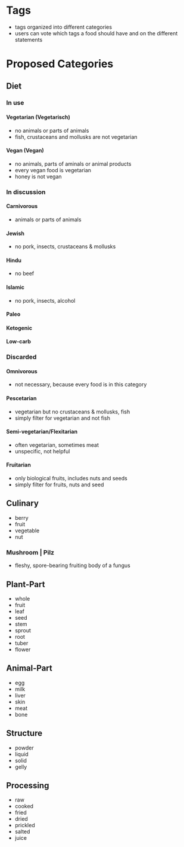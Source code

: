 # Tags

- tags organized into different categories
- users can vote which tags a food should have and on the different statements

# Proposed Categories

## Diet

### In use
#### Vegetarian (Vegetarisch)
- no animals or parts of animals
- fish, crustaceans and mollusks are not vegetarian
#### Vegan (Vegan)
- no animals, parts of aminals or animal products
- every vegan food is vegetarian
- honey is not vegan

### In discussion
#### Carnivorous
- animals or parts of animals
#### Jewish
- no pork, insects, crustaceans & mollusks
#### Hindu
- no beef
#### Islamic
- no pork, insects, alcohol
#### Paleo
#### Ketogenic
#### Low-carb

### Discarded
#### Omnivorous
- not necessary, because every food is in this category
#### Pescetarian
- vegetarian but no crustaceans & mollusks, fish
- simply filter for vegetarian and not fish
#### Semi-vegetarian/Flexitarian
- often vegetarian, sometimes meat
- unspecific, not helpful
#### Fruitarian
- only biological fruits, includes nuts and seeds
- simply filter for fruits, nuts and seed

## Culinary
- berry
- fruit
- vegetable
- nut
### Mushroom | Pilz
- fleshy, spore-bearing fruiting body of a fungus

## Plant-Part
- whole
- fruit
- leaf
- seed
- stem
- sprout
- root
- tuber
- flower

## Animal-Part
- egg
- milk
- liver
- skin
- meat
- bone

## Structure
- powder
- liquid
- solid
- gelly

## Processing
- raw
- cooked
- fried
- dried
- prickled
- salted
- juice